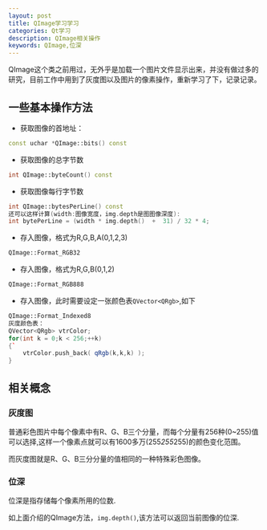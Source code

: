 ```yaml
---
layout: post
title: QImage学习学习
categories: Qt学习
description: QImage相关操作
keywords: QImage,位深
---
```


QImage这个类之前用过，无外乎是加载一个图片文件显示出来，并没有做过多的研究，目前工作中用到了灰度图以及图片的像素操作，重新学习了下，记录记录。

## 一些基本操作方法

- 获取图像的首地址：
```C++
const uchar *QImage::bits() const
```

- 获取图像的总字节数
```C++
int QImage::byteCount() const
```

- 获取图像每行字节数
```C++
int QImage::bytesPerLine() const  
还可以这样计算(width:图像宽度，img.depth是图图像深度):
int bytePerLine = (width * img.depth()  +  31) / 32 * 4;
```

- 存入图像，格式为R,G,B,A(0,1,2,3)
```C++
QImage::Format_RGB32
```

- 存入图像，格式为R,G,B(0,1,2)
```C++
QImage::Format_RGB888
```

- 存入图像，此时需要设定一张颜色表`QVector<QRgb>`,如下
```C++
QImage::Format_Indexed8  
灰度颜色表：
QVector<QRgb> vtrColor;
for(int k = 0;k < 256;++k)
{`
    vtrColor.push_back( qRgb(k,k,k) );
}
```


## 相关概念

### 灰度图
普通彩色图片中每个像素中有R、G、B三个分量，而每个分量有256种(0~255)值可以选择,这样一个像素点就可以有1600多万(255*255*255)的颜色变化范围。

而灰度图就是R、G、B三分分量的值相同的一种特殊彩色图像。

### 位深
位深是指存储每个像素所用的位数.

如上面介绍的QImage方法，`img.depth()`,该方法可以返回当前图像的位深.
